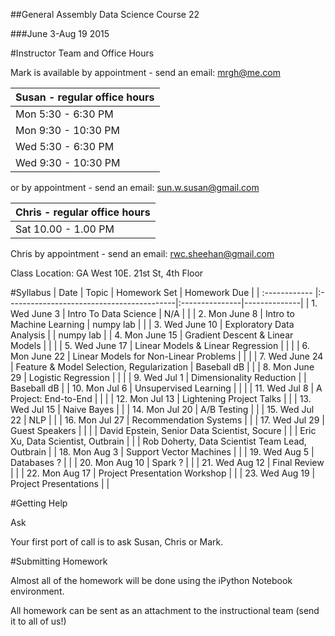 ##General Assembly Data Science Course 22 

###June 3-Aug 19 2015

#Instructor Team and Office Hours

Mark is available by appointment - send an email: mrgh@me.com



|  Susan - regular office hours | 
| :------------ |
| Mon  5:30 - 6:30 PM    | 
| Mon  9:30 - 10:30 PM    | 
| Wed  5:30 - 6:30 PM   | 
| Wed 9:30 - 10:30 PM   |     

or by appointment - send an email: sun.w.susan@gmail.com


|  Chris - regular office hours | 
| :------------ |
| Sat  10.00 - 1.00 PM    | 

Chris by appointment - send an email: rwc.sheehan@gmail.com

Class Location: GA West 10E. 21st St, 4th Floor

#Syllabus
| Date          | Topic                                     | Homework Set   | Homework Due |
| :------------ |:------------------------------------------|:---------------|--------------|
| 1. Wed June 3    | Intro To Data Science                     | N/A            |              |
| 2. Mon June 8    | Intro to Machine Learning                 | numpy lab      |              |
| 3. Wed June 10   | Exploratory Data Analysis                 |                | numpy lab    |
| 4. Mon June 15   | Gradient Descent & Linear Models          |                |              |
| 5. Wed June 17   | Linear Models & Linear Regression         |                |              |
| 6. Mon June 22   | Linear Models for Non-Linear Problems     |                |              |
| 7. Wed June 24   | Feature & Model Selection, Regularization | Baseball dB    |              |
| 8. Mon June 29   | Logistic Regression                       |                |              |
| 9. Wed Jul 1     | Dimensionality Reduction                  |                | Baseball dB  |
| 10. Mon Jul 6    | Unsupervised Learning                     |                |              |
| 11. Wed Jul 8    | A Project: End-to-End                     |                |              |
| 12. Mon Jul 13   | Lightening Project Talks                  |                |
| 13. Wed Jul 15   | Naive Bayes                               |                |
| 14. Mon Jul 20   | A/B Testing                               |                |
| 15. Wed Jul 22   | NLP                                       |                |
| 16. Mon Jul 27   |  Recommendation Systems                   |                |
| 17. Wed Jul 29   |  Guest Speakers                           |                |
|                  | David Epstein, Senior Data Scientist, Socure |
|                  | Eric Xu, Data Scientist, Outbrain |
|                  | Rob Doherty, Data Scientist Team Lead, Outbrain |
| 18. Mon Aug 3    | Support Vector Machines                   |                |
| 19. Wed Aug 5    | Databases                ?                |                |
| 20. Mon Aug 10   | Spark                    ?                |                |
| 21. Wed Aug 12   | Final Review                              |                |
| 22. Mon Aug 17   | Project Presentation Workshop             |                |
| 23. Wed Aug 19   | Project Presentations                     |                |

#Getting Help

Ask

Your first port of call is to ask Susan, Chris or Mark.

#Submitting Homework

Almost all of the homework will be done using the iPython Notebook environment. 

All homework can be sent as an attachment to the instructional team (send it to all of us!)
